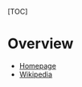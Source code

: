 [TOC]

# Overview
- [Homepage](https://www.samba.org/samba/)
- [Wikipedia](https://en.wikipedia.org/wiki/Samba_(software))
